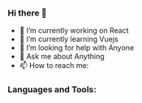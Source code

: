 ### Hi there 👋

- 🔭 I’m currently working on React 
- 🌱 I’m currently learning Vuejs
- 🤔 I’m looking for help with Anyone
- 💬 Ask me about Anything
- 📫 How to reach me: 

### Languages and Tools:
